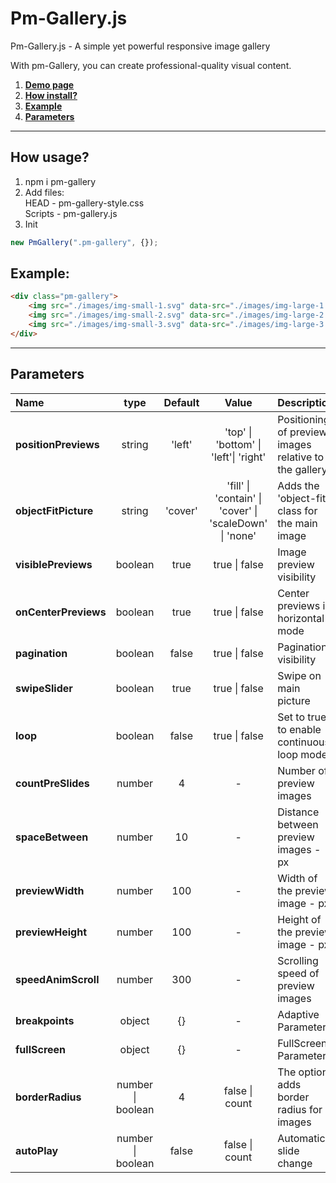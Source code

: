 # Pm-Gallery.js

Pm-Gallery.js - A simple yet powerful responsive image gallery

With pm-Gallery, you can create professional-quality visual content.

1. [**Demo page**](https://alekseevich-psk.github.io/pm-Gallery/dist)
2. [**How install?**](#how-install)
3. [**Example**](#example)
4. [**Parameters**](#parameters)

---

## How usage?

1. npm i pm-gallery
2. Add files: <br> HEAD - pm-gallery-style.css <br>
   Scripts - pm-gallery.js
3. Init

```js
new PmGallery(".pm-gallery", {});
```

## Example:

```html
<div class="pm-gallery">
    <img src="./images/img-small-1.svg" data-src="./images/img-large-1.svg" alt="img" />
    <img src="./images/img-small-2.svg" data-src="./images/img-large-2.svg" alt="img" />
    <img src="./images/img-small-3.svg" data-src="./images/img-large-3.svg" alt="img" />
</div>
```

---

## Parameters

| Name                 |         type          | Default |                                  Value                                  | Description                                           |
| :------------------- | :-------------------: | :-----: | :---------------------------------------------------------------------: | :---------------------------------------------------- |
| **positionPreviews** |        string         | 'left'  |            'top' &#124; 'bottom' &#124; 'left'&#124; 'right'            | Positioning of preview images relative to the gallery |
| **objectFitPicture** |        string         | 'cover' | 'fill' &#124; 'contain' &#124; 'cover' &#124; 'scaleDown' &#124; 'none' | Adds the 'object-fit' class for the main image        |
| **visiblePreviews**  |        boolean        |  true   |                            true &#124; false                            | Image preview visibility                              |
| **onCenterPreviews** |        boolean        |  true   |                            true &#124; false                            | Center previews in horizontal mode                    |
| **pagination**       |        boolean        |  false  |                            true &#124; false                            | Pagination visibility                                 |
| **swipeSlider**      |        boolean        |  true   |                            true &#124; false                            | Swipe on main picture                                 |
| **loop**             |        boolean        |  false  |                            true &#124; false                            | Set to true to enable continuous loop mode            |
| **countPreSlides**   |        number         |    4    |                                    -                                    | Number of preview images                              |
| **spaceBetween**     |        number         |   10    |                                    -                                    | Distance between preview images - px                  |
| **previewWidth**     |        number         |   100   |                                    -                                    | Width of the preview image - px                       |
| **previewHeight**    |        number         |   100   |                                    -                                    | Height of the preview image - px                      |
| **speedAnimScroll**  |        number         |   300   |                                    -                                    | Scrolling speed of preview images                     |
| **breakpoints**      |        object         |   {}    |                                    -                                    | Adaptive Parameters                                   |
| **fullScreen**       |        object         |   {}    |                                    -                                    | FullScreen Parameters                                 |
| **borderRadius**     | number &#124; boolean |    4    |                           false &#124; count                            | The options adds border radius for images             |
| **autoPlay**         | number &#124; boolean |  false  |                           false &#124; count                            | Automatic slide change                                |

